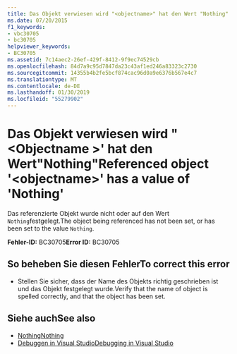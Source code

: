 ```yaml
---
title: Das Objekt verwiesen wird "<objectname>" hat den Wert "Nothing"
ms.date: 07/20/2015
f1_keywords:
- vbc30705
- bc30705
helpviewer_keywords:
- BC30705
ms.assetid: 7c14aec2-26ef-429f-8412-9f9ec74529cb
ms.openlocfilehash: 84d7a9c95d7847da23c43af1ed246a83323c2730
ms.sourcegitcommit: 14355b4b2fe5bcf874cac96d0a9e6376b567e4c7
ms.translationtype: MT
ms.contentlocale: de-DE
ms.lasthandoff: 01/30/2019
ms.locfileid: "55279902"
---
```

# <a name="referenced-object-objectname-has-a-value-of-nothing"></a><span data-ttu-id="3f703-102">Das Objekt verwiesen wird "\<Objectname >' hat den Wert"Nothing"</span><span class="sxs-lookup"><span data-stu-id="3f703-102">Referenced object '\<objectname>' has a value of 'Nothing'</span></span>
<span data-ttu-id="3f703-103">Das referenzierte Objekt wurde nicht oder auf den Wert `Nothing`festgelegt.</span><span class="sxs-lookup"><span data-stu-id="3f703-103">The object being referenced has not been set, or has been set to the value `Nothing`.</span></span>  
  
 <span data-ttu-id="3f703-104">**Fehler-ID:** BC30705</span><span class="sxs-lookup"><span data-stu-id="3f703-104">**Error ID:** BC30705</span></span>  
  
## <a name="to-correct-this-error"></a><span data-ttu-id="3f703-105">So beheben Sie diesen Fehler</span><span class="sxs-lookup"><span data-stu-id="3f703-105">To correct this error</span></span>  
  
-   <span data-ttu-id="3f703-106">Stellen Sie sicher, dass der Name des Objekts richtig geschrieben ist und das Objekt festgelegt wurde.</span><span class="sxs-lookup"><span data-stu-id="3f703-106">Verify that the name of object is spelled correctly, and that the object has been set.</span></span>  
  
## <a name="see-also"></a><span data-ttu-id="3f703-107">Siehe auch</span><span class="sxs-lookup"><span data-stu-id="3f703-107">See also</span></span>
- [<span data-ttu-id="3f703-108">Nothing</span><span class="sxs-lookup"><span data-stu-id="3f703-108">Nothing</span></span>](../../visual-basic/language-reference/nothing.md)
- [<span data-ttu-id="3f703-109">Debuggen in Visual Studio</span><span class="sxs-lookup"><span data-stu-id="3f703-109">Debugging in Visual Studio</span></span>](/visualstudio/debugger/debugging-in-visual-studio)
